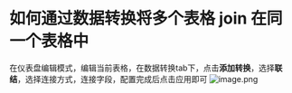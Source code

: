 # 如何通过数据转换将多个表格 join 在同一个表格中

在仪表盘编辑模式，编辑当前表格，在数据转换tab下，点击**添加转换**，选择**联结**，选择连接方式，连接字段，配置完成后点击应用即可
![image.png](/img/src/visulization/tablePro/tableJoin/tableJoin1.png)